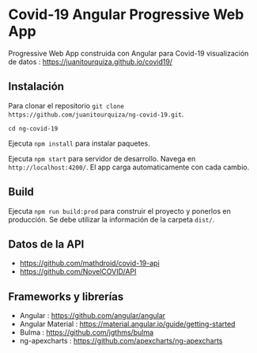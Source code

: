 # Covid-19 Angular Progressive Web App
Progressive Web App construida con Angular para Covid-19 visualización de datos : https://juanitourquiza.github.io/covid19/

## Instalación
Para clonar el repositorio `git clone https://github.com/juanitourquiza/ng-covid-19.git`.

`cd ng-covid-19`

Ejecuta `npm install` para instalar paquetes.

Ejecuta `npm start` para servidor de desarrollo. Navega en `http://localhost:4200/`. El app carga automaticamente con cada cambio.

## Build
Ejecuta `npm run build:prod` para construir el proyecto y ponerlos en producción. Se debe utilizar la información de la carpeta `dist/`.

## Datos de la API
- https://github.com/mathdroid/covid-19-api
- https://github.com/NovelCOVID/API

## Frameworks y librerías
- Angular : https://github.com/angular/angular
- Angular Material : https://material.angular.io/guide/getting-started
- Bulma : https://github.com/jgthms/bulma
- ng-apexcharts : https://github.com/apexcharts/ng-apexcharts
